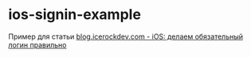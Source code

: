 # ios-signin-example

Пример для статьи [blog.icerockdev.com - iOS: делаем обязательный логин правильно](http://blog.icerockdev.com/ru/2015/11/23/ios-signin-app/)

